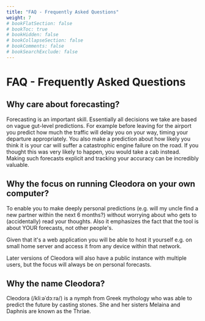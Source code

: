```yaml
---
title: "FAQ - Frequently Asked Questions"
weight: 7
# bookFlatSection: false
# bookToc: true
# bookHidden: false
# bookCollapseSection: false
# bookComments: false
# bookSearchExclude: false
---
```


# FAQ - Frequently Asked Questions

## Why care about forecasting?

Forecasting is an important skill. Essentially all decisions we take are based
on vague gut-level predictions. For example before leaving for the airport you
predict how much the traffic will delay you on your way, timing your departure
appropriately. You also make a prediction about how likely you think it is your
car will suffer a catastrophic engine failure on the road. If you thought this
was very likely to happen, you would take a cab instead. Making such forecasts
explicit and tracking your accuracy can be incredibly valuable.

## Why the focus on running Cleodora on your own computer?

To enable you to make deeply personal predictions (e.g. will my uncle find a
new partner within the next 6 months?) without worrying about who gets to
(accidentally) read your thoughts. Also it emphasizes the fact that the tool is
about YOUR forecasts, not other people's.

Given that it's a web application you will be able to host it yourself e.g. on
small home server and access it from any device within that network.

Later versions of Cleodora will also have a public instance with multiple
users, but the focus will always be on personal forecasts.

## Why the name Cleodora?

Cleodora (/kliːəˈdɔːrə/) is a nymph from Greek mythology who was able to
predict the future by casting stones. She and her sisters Melaina and Daphnis
are known as the Thriae.
